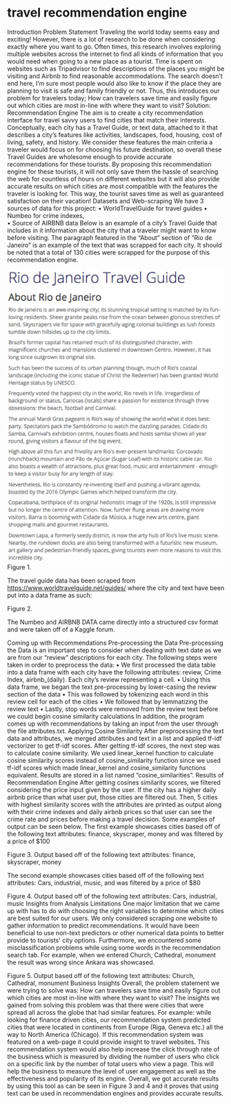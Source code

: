 # travel recommendation engine
Introduction
Problem Statement 
Traveling the world today seems easy and exciting! However, there is a lot of research to be done when considering exactly where you want to go. Often times, this research involves exploring multiple websites across the internet to find all kinds of information that you would need when going to a new place as a tourist. Time is spent on websites such as Tripadvisor to find descriptions of the places you might be visiting and Airbnb to find reasonable accommodations. The search doesn’t end here, I’m sure most people would also like to know if the place they are planning to visit is safe and family friendly or not. Thus, this introduces our problem for travelers today; How can travelers save time and easily figure out which cities are most in-line with where they want to visit? 
Solution: Recommendation Engine 
The aim is to create a city recommendation interface for travel savvy users to find cities that match their interests. Conceptually, each city has a Travel Guide, or text data, attached to it that describes a city’s features like activities, landscapes, food, housing, cost of living, safety, and history. 
We consider these features the main criteria a traveler would focus on for choosing his future destination, so overall these Travel Guides are wholesome enough to provide accurate recommendations for these tourists. 
By proposing this recommendation engine for these tourists, it will not only save them the hassle of searching the web for countless of hours on different websites but it will also provide accurate results on which cities are most compatible with the features the traveler is looking for. This way, the tourist saves time as well as guaranteed satisfaction on their vacation! 
Datasets and Web-scraping
We have 3 sources of data for this project: 
•	WorldTravelGuide for travel guides
•	Numbeo for crime indexes,  
•	Source of AIRBNB data 
Below is an example of a city’s Travel Guide that includes in it information about the city that a traveler might want to know before visiting. The paragraph featured in the “About” section of “Rio de Janeiro” is an example of the text that was scrapped for each city. It should be noted that a total of 130 cities were scrapped for the purpose of this recommendation engine. 
  
![Figure 1](/images/Picture1.png)
Figure 1.

The travel guide data has been scraped from https://www.worldtravelguide.net/guides/  where the city and text have been put into a data frame as such: 

Figure 2.

The Numbeo and AIRBNB DATA came directly into a structured csv format and were taken off of a Kaggle forum. 

Coming up with Recommendations
Pre-processing the Data
Pre-processing the Data is an important step to consider when dealing with text date as we are from our “review” descriptions for each city. The following steps were taken in order to preprocess the data: 
•	We first processed the data table into a data frame with each city have the following attributes: review, Crime Index, airbnb_(daily). Each city’s review representing a cell. 
•	Using this data frame, we began the text pre-processing by lower-casing the review section of the data 
•	This was followed by tokenizing each word in this review cell for each of the cities 
•	We followed that by lemmatizing the review text
•	Lastly, stop words were removed from the review text before we could begin cosine similarity calculations 
In addition, the program comes up with recommendations by taking an input from the user through the file attributes.txt. 
Applying Cosine Similarity 
After preprocessing the text data and attributes, we merged attributes and text in a list and applied tf-idf vectorizer to get tf-idf scores. 
After getting tf-idf scores, the next step was to calculate cosine similarity. We used linear_kernel function to calculate cosine similarity scores instead of cosine_similarity function since we used tf-idf scores which made linear_kernel and cosine_similarity functions equivalent. 
Results are stored in a list named “cosine_similarities”.
Results of Recommendation Engine
After getting cosines similarity scores, we filtered considering the price input given by the user. If the city has a higher daily airbnb price than what user put, those cities are filtered out. Then, 5 cities with highest similarity scores with the attributes are printed as output along with their crime indexes and daily airbnb prices so that user can see the crime rate and prices before making a travel decision. 
Some examples of output can be seen below.
The first example showcases cities based off of the following text attributes: finance, skyscraper, money and was filtered by a price of $100

Figure 3. Output based off of the following text attributes: finance, skyscraper, money

The second example showcases cities based off of the following text attributes: Cars, industrial, music, and was filtered by a price of $80

Figure 4. Output based off of the following text attributes: Cars, industrial, music
Insights from Analysis 
Limitations 
One major limitation that we came up with has to do with choosing the right variables to determine which cities are best suited for our users. We only considered scraping one website to gather information to predict recommendations. It would have been beneficial to use non-text predictors or other numerical data points to better provide to tourists' city options. 
Furthermore, we encountered some misclassification problems while using some words in the recommendation search tab. For example, when we entered Church, Cathedral, monument the result was wrong since Ankara was showcased.

     
Figure 5. Output based off of the following text attributes: Church, Cathedral, monument
Business Insights 
Overall, the problem statement we were trying to solve was: How can travelers save time and easily figure out which cities are most in-line with where they want to visit?
The insights we gained from solving this problem was that there were cities that were spread all across the globe that had similar features. For example: while looking for finance driven cities, our recommendation system predicted cities that were located in continents from Europe (Riga, Geneva etc.) all the way to North America (Chicago). 
If this recommendation system was featured on a web-page it could provide insight to travel websites. This recommendation system would also help increase the click through rate of the business which is measured by dividing the number of users who click on a specific link by the number of total users who view a page. This will help the business to measure the level of user engagement as well as the effectiveness and popularity of its engine. 
Overall, we got accurate results by using this tool as can be seen in Figure 3 and 4 and it proves that using text can be used in recommendation engines and provides accurate results.



